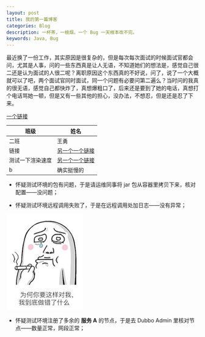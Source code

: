 ```yaml
---
layout: post
title: 我的第一篇博客
categories: Blog
description: 一杯茶，一根烟，一个 Bug 一天根本改不完。
keywords: Java, Bug
---
```




最近换了一份工作，其实原因是很复杂的，但是每次每次面试的时候面试官都会问，尤其是人事，问的一些东西真是让人无语，不知道她们的想法是，感觉自己很二还是认为面试的人很二呢？离职原因这个东西真的不好说，问了，说了一个大概就可以了吧，两个面试官同时面试，同一个问题有必要问第二遍么？当时问的我真的很无语，感觉自己都快炸了，真想爆粗口了，后来还是要到了她的电话，真想打个电话骂她一顿，但是又有一些其他的担心，没办法，不想忍，但是还是忍了下来。

[一个链接](www.baidu.com)

|班级|姓名|
|---|----|
|二班|王勇|
|链接|[另一个一个链接](www.baidu.com)|
|测试一下渲染速度|[另一个一个链接](www.baidu.com)|
|b|确实挺慢的|


* 怀疑测试环境的包有问题，于是请运维同事将 jar 包从容器里拷贝下来，核对配置——没问题；

* 怀疑测试环境远程调用失败了，于是在远程调用处加日志——没有异常；

![](/images/posts/java/what-is-wrong.jpeg)

* 怀疑测试环境注册了多余的 **服务 A** 的节点，于是去 Dubbo Admin 里核对节点——数量正常，网段正常；
